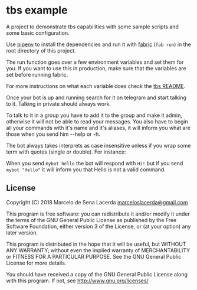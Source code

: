tbs example
===========

A project to demonstrate tbs capabilities with some sample scripts and
some basic configuration.

Use [pipenv](https://docs.pipenv.org/) to install the dependencies and
run it with [fabric](http://www.fabfile.org/) (`fab run`) in the root
directory of this project.

The run function goes over a few environment variables and set them for
you. If you want to use this in production, make sure that the variables
are set before running fabric.

For more instructions on what each variable does check the
[tbs README](https://github.com/marceloslacerda/tbs/blob/master/README.rst).

Once your bot is up and running search for it on telegram and start
talking to it. Talking in private should always work.

To talk to it in a group you have to add it to the group and make it
admin, otherwise it will not be able to read your messages. You also
have to begin all your commands with it's name and it's aliases, it
will inform you what are those when you send him --help or -h.

The bot always takes interprets as case insensitive unless if you wrap
some term with quotes (single or double). For instance:

When you send `mybot hello` the bot will respond with `Hi!` but if you
send `mybot "Hello"` it will inform you that Hello is not a valid
command.

License
-------

Copyright (C) 2018  Marcelo de Sena Lacerda <marceloslacerda@gmail.com>

This program is free software: you can redistribute it and/or modify
it under the terms of the GNU General Public License as published by
the Free Software Foundation, either version 3 of the License, or
(at your option) any later version.

This program is distributed in the hope that it will be useful,
but WITHOUT ANY WARRANTY; without even the implied warranty of
MERCHANTABILITY or FITNESS FOR A PARTICULAR PURPOSE.  See the
GNU General Public License for more details.

You should have received a copy of the GNU General Public License
along with this program.  If not, see <http://www.gnu.org/licenses/>
